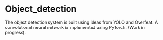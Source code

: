 # Object_detection
The object detection system is built using ideas from YOLO and Overfeat. A convolutional neural network is implemented using PyTorch. (Work in progress). 
